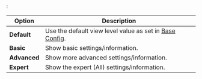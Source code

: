 :

Option                  | Description
------------------------|------------
**Default**             | Use the default view level value as set in [Base Config](class/config).
**Basic**               | Show basic settings/information.
**Advanced**            | Show more advanced settings/information.
**Expert**              | Show the expert (All) settings/information.


